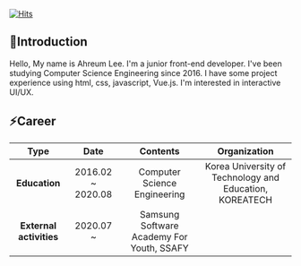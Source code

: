 [![Hits](https://hits.seeyoufarm.com/api/count/incr/badge.svg?url=https%3A%2F%2Fgithub.com%2Flahreum&count_bg=%2379C83D&title_bg=%23555555&icon=&icon_color=%23E7E7E7&title=hits&edge_flat=false)](https://hits.seeyoufarm.com)
## 🌱Introduction 
Hello, My name is Ahreum Lee. I'm a junior front-end developer.
I've been studying Computer Science Engineering since 2016. I have some project experience using html, css, javascript, Vue.js.
I'm interested in interactive UI/UX.


<!--
**lahreum/lahreum** is a ✨ _special_ ✨ repository because its `README.md` (this file) appears on your GitHub profile.

Here are some ideas to get you started:

- 🔭 I’m currently working on ...
- 🌱 I’m currently learning ...
- 👯 I’m looking to collaborate on ...
- 🤔 I’m looking for help with ...
- 💬 Ask me about ...
- 📫 How to reach me: ...
- 😄 Pronouns: ...
- ⚡ Fun fact: ...
-->

## ⚡Career

| **Type** | **Date** | **Contents** | **Organization** |
| :------: | :------: | :------: | :------: |
| **Education** | 2016.02 ~ 2020.08 | Computer Science Engineering | Korea University of Technology and Education, KOREATECH | 
| **External activities** | 2020.07 ~  | Samsung Software Academy For Youth, SSAFY |
